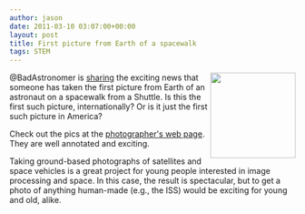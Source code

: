 ```yaml
---
author: jason
date: 2011-03-10 03:07:00+00:00
layout: post
title: First picture from Earth of a spacewalk
tags: STEM
---
```


<img src="http://legault.perso.sfr.fr/iss_discovery_110228_eva.jpg" align="right" alt="" width="150" />@BadAstronomer is <a href="http://bit.ly/hDpvfP">sharing</a> the exciting news that someone has taken the first picture from Earth of an astronaut on a spacewalk from a Shuttle.  Is this the first such picture, internationally? Or is it just the first such picture in America?</p>

Check out the pics at the [photographer's web page](http://legault.perso.sfr.fr/STS-133.html).  They are well annotated and exciting.

Taking ground-based photographs of satellites and space vehicles is a great project for young people interested in image processing and space.  In this case, the result is spectacular, but to get a photo of anything human-made (e.g., the ISS) would be exciting for young and old, alike.

